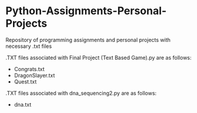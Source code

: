 # Python-Assignments-Personal-Projects
Repository of programming assignments and personal projects with necessary .txt files

.TXT files associated with Final Project (Text Based Game).py are as follows:
- Congrats.txt
- DragonSlayer.txt
- Quest.txt

.TXT files associated with dna_sequencing2.py are as follows:
- dna.txt

